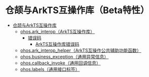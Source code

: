# 仓颉与ArkTS互操作库（Beta特性）

- [仓颉与ArkTS互操作库]()
    - [ohos.ark_interop（ArkTS互操作库）](cj-apis-ark_interop.md)
        - [错误码]()
            - [ArkTS互操作库错误码](cj-errorcode-ark_interop.md)
    - [ohos.ark_interop_helper（ArkTS互操作公共辅助功能函数）](cj-apis-ark_interop_helper.md)
    - [ohos.business_exception（通用异常信息）](cj-api-business_exception.md)
    - [ohos.callback_invoke（通用回调信息）](cj-api-callback_invoke.md)
    - [ohos.labels（通用接口标签）](cj-api-labels.md)
